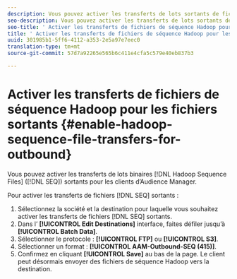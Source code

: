 ```yaml
---
description: Vous pouvez activer les transferts de lots sortants de fichiers de séquence Hadoop (SEQ) binaires pour les clients d’Audience Manager.
seo-description: Vous pouvez activer les transferts de lots sortants de fichiers de séquence Hadoop (SEQ) binaires pour les clients d’Audience Manager.
seo-title: ' Activer les transferts de fichiers de séquence Hadoop pour les fichiers sortants'
title: ' Activer les transferts de fichiers de séquence Hadoop pour les fichiers sortants'
uuid: 301985b1-5ff6-4112-a353-2e5a97e7eec0
translation-type: tm+mt
source-git-commit: 57d7a92265e565b6c411e4cfa5c579e40eb837b3

---
```



# Activer les transferts de fichiers de séquence Hadoop pour les fichiers sortants {#enable-hadoop-sequence-file-transfers-for-outbound}

Vous pouvez activer les transferts de lots binaires [!DNL Hadoop Sequence Files] ([!DNL SEQ]) sortants pour les clients d’Audience Manager.

<!-- REMOVED FROM PUBLIC DOCS: The advantages of using [!DNL Hadoop SEQ] files are listed in the [public documentation](https://marketing.adobe.com/resources/help/en_US/aam/outbound-seq-files.html). -->

Pour activer les transferts de fichiers [!DNL SEQ] sortants :

1. Sélectionnez la société et la destination pour laquelle vous souhaitez activer les transferts de fichiers [!DNL SEQ] sortants.
1. Dans l’ **[!UICONTROL Edit Destinations]** interface, faites défiler jusqu’à **[!UICONTROL Batch Data]**.
1. Sélectionner le protocole : **[!UICONTROL FTP]** ou **[!UICONTROL S3]**.
1. Sélectionner un format : **[!UICONTROL AAM-Outbound-SEQ (415)]**.
1. Confirmez en cliquant **[!UICONTROL Save]** au bas de la page. Le client peut désormais envoyer des fichiers de séquence Hadoop vers la destination.